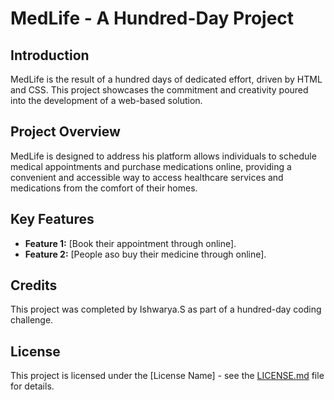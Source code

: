 # MedLife - A Hundred-Day Project

## Introduction
MedLife is the result of a hundred days of dedicated effort, driven by HTML and CSS. This project showcases the commitment and creativity poured into the development of a web-based solution.

## Project Overview
MedLife is designed to address his platform allows individuals to schedule medical appointments and purchase medications online, providing a convenient and accessible way to access healthcare services and medications from the comfort of their homes.

## Key Features
- **Feature 1:** [Book their appointment through online].
- **Feature 2:** [People aso buy their medicine through online].



## Credits
This project was completed by Ishwarya.S as part of a hundred-day coding challenge. 

## License
This project is licensed under the [License Name] - see the [LICENSE.md](LICENSE.md) file for details.

